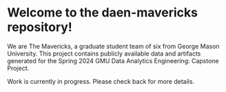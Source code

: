 # Welcome to the daen-mavericks repository!
We are The Mavericks, a graduate student team of six from George Mason University. This project contains publicly available data and artifacts generated for the Spring 2024 GMU Data Analytics Engineering: Capstone Project.

Work is currently in progress. Please check back for more details. 
